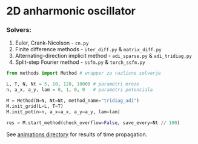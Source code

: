 # 2D anharmonic oscillator

### Solvers:
1. Euler, Crank-Nicolson - ```cn.py```
2. Finite difference methods - ```iter_diff.py``` & ```matrix_diff.py```
3. Alternating-direction implicit method - ```adi_sparse.py``` & ```adi_tridiag.py```
4. Split-step Fourier method - ```ssfm.py``` & ```torch_ssfm.py```  

```Python
from methods import Method # wrapper za razlicne solverje

L, T, N, Nt = 5, 10, 128, 10000 # parametri mreze
n, a_x, a_y, lam = 0, 1, 0, 0   # parametri potenciala

M = Method(N=N, Nt=Nt, method_name="tridiag_adi")
M.init_grid(L=L, T=T)
M.init_pot(n=n, a_x=a_x, a_y=a_y, lam=lam)

res = M.start_method(check_overflow=False, save_every=Nt // 100)
```

See [animations directory](/src/movies/) for results of time propagation.
